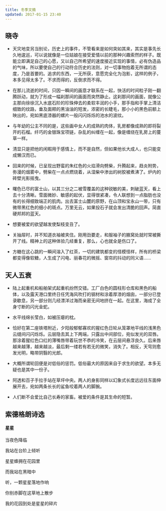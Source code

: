 ```yaml
---
title: 冬季文摘
updated: 2017-01-15 23:40
---
```


## 晓寺

+ 天灾地变另当别论，历史上的事件，不管看来是如何突如其来，其实是事先长久地逡巡，可以说就像是一位姑娘在接受爱情以前的那种兴趣索然的样子。既能立即满足自己的心愿，又以自己所希望的速度接近实现的事情，必有伪造品的气味，所以要使自己的行动符合历史的法则，对一切事物抱着无所谓的态度，乃是首要的。追求的东西，一无所获，意愿完全化为泡影，这样的例子，本多见得太多了。不求而得的，反倒求而不得。

+ 在那儿流逝的时间，只因一瞬间的画意才联系在一起，快活的时间粒子刚一翻腾跃动，就为了形成一幅刹那间的画面而突然静止。这刹那间的画面，就像公主那向徐徐沉入水底石阶的珍珠伸去的柔软丰润的小手，那手指和手掌上清洁细致的纹路，垂及面颊的黑油油的短发，浓密的长睫毛，那小小的黑色前额上映出的，宛如黑底漆器的螺片一般闪闪烁烁的池水的波纹。

+ 与年幼的公主不同的是，这些画中女人的成熟的肉体，乳房都像成熟的即将裂开的石榴。纤巧的金银珠宝项链，杂乱的纠缠在一起，像是缠绕在乳房上的蔓草一样。

+ 清显只是把他的闲暇用于感情上，而不是自然，但如果他长大成人，也只能变成懒汉而已。

+ 回来的时候，已呈现出野蛮的朱红色的火焰滑向劈柴，升腾起来，趋炎附势，弥漫的烟雾中，劈柴在一点点燃烧着，从湿柴中渗出的树胶被煮沸了。炉内的砖壁光影摇曳。

+ 曙色已尽的富士山，以其三分之二被雪覆盖的这种锐敏的美，刺破蓝天，看上去十分清晰。雪面微妙、敏感的起伏，显得很紧凑，令人联想到一点脂肪也没有的长得细致端正的肌肉。出去富士山麓的原野，在山顶和宝永山一带，只有微带黑红色的细小的斑点。万里无云，如果投石子就会发出清脆的回声。简直硬邦邦的蓝天。

+ 想要被爱的欲望越发使梨枝变丑了。

+ 关抽屉时，并不知道衣袖被夹住。刚用劲要走，和服袖子的腋窝处就时常被撕开了线。精神上的这种体验几经重复，那么，心也就全是伤口了。

+ 方糖在这心跳的一瞬间溶入了红茶，一切的建筑都变的怪模怪样，所有的桥梁都变得像软糖，人生成了闪电、丽春花的微摇、窗帘的抖动的同义语......

## 天人五衰

+ 陆上起重机和船舶架式起重机纷然交错。工厂白色的圆柱形仓库和黑色的船体，以及露天港口里终日任凭海风吹打的钢材和涂着厚漆的烟囱，一部分已登录歇息，另一部分则几经漂洋过海而亲密无间地挤在一起。在这里，海成了全身寸断的闪光金蛇。

+ 水平线绵长莹白，如被压瘪的枕。

+ 恰好在第二座铁塔附近，夕阳般郁郁寡欢的猩红色日轮从笼罩地平线的浅黑色云缝间闪闪烁烁。云层隐去其上下两端，只露出中间部位，宛似发光的双唇。那涂着猩红色口红的薄嘴唇带着玩世不恭的冷笑，在云层间悬浮良久。后来唇越来越薄，越来越淡，最后剩一缕若有若无的微笑，消失了。相反，天穹则愈发光明，略带阴翳的光郎。

+ 大概所谓轮回便是对低俗的惩罚。低俗最大的原因来自于求生的欲望。本多无疑也是其中一份子。

+ 阿透和百子手拉手站在草坪中央。两人的身影同样以幻象式长度远远往东面伸展开去，宛如两条长长的鲨鱼咬着两人的脚腕。

+ 人们断不会爱比自己长寿的家畜。被爱的条件是其生命的短暂。

## 索德格朗诗选

#### 星星

当夜色降临

我站在台阶上倾听

星星蜂拥在花园里

而我站在黑暗中

听，一颗星星落地作响

你别赤脚在这草地上散步

我的花园到处是星星的碎片
